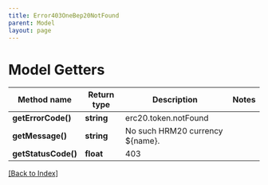 ```yaml
---
title: Error403OneBep20NotFound
parent: Model
layout: page
---
```


# Model Getters

Method name | Return type | Description | Notes
------------ | ------------- | ------------- | -------------
**getErrorCode()** | **string** | erc20.token.notFound |
**getMessage()** | **string** | No such HRM20 currency ${name}. |
**getStatusCode()** | **float** | 403 |

[[Back to Index]](../index.md)
